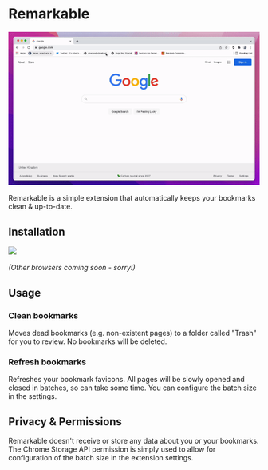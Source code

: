 # Remarkable

![](./src/assets/demo.gif)

Remarkable is a simple extension that automatically keeps your bookmarks clean & up-to-date.

## Installation

<a href="https://chrome.google.com/webstore/detail/remarkable/mjmbcbgnjacnhjpoikgilmocjlfmcogp">![](https://storage.googleapis.com/web-dev-uploads/image/WlD8wC6g8khYWPJUsQceQkhXSlv1/YT2Grfi9vEBa2wAPzhWa.png)</a>

*(Other browsers coming soon - sorry!)*

## Usage

### Clean bookmarks

Moves dead bookmarks (e.g. non-existent pages) to a folder called "Trash" for you to review. No bookmarks will be deleted.

### Refresh bookmarks

Refreshes your bookmark favicons. All pages will be slowly opened and closed in batches, so can take some time. You can configure the batch size in the settings.

## Privacy & Permissions

Remarkable doesn't receive or store any data about you or your bookmarks. The Chrome Storage API permission is simply used to allow for configuration of the batch size in the extension settings.
